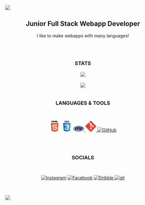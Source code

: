 <img src="https://capsule-render.vercel.app/api?type=waving&color=gradient&height=250&text=ETHAN.md&animation=scaleIn" />

<h2 align="center">Junior Full Stack Webapp Developer</h2>

<p align="center">I like to make webapps with many languages!</p>
<br>
<br>

<h3 align="center">STATS</h3>

<p align="center">

<a href="https://github.com/Disdroido/github-readme-stats">
<img align="center" src="https://github-readme-stats.vercel.app/api?username=Disdroido&theme=dracula">
</a>

<br>
<br>

<a href="https://github.com/Disdroido/github-readme-stats">
<img align="center" src="https://github-readme-stats.vercel.app/api/top-langs/?username=Disdroido&theme=synthwave">
</a>

<br>
<br>

<h3 align="center">LANGUAGES & TOOLS</h3>
<br>

<p align="center">
    <a href="https://www.w3.org/html/" target="_blank"><img alt="HTML5" width="35px" src="html.png"></a>
    <a href="https://www.w3schools.com/css/" target="_blank"><img alt="CSS3" width="35px" src="css.png" /></a>
    <a href="https://www.php.net" target="_blank"> <img alt="Python" width="35px" src="php.svg"/> </a>
    <a href="https://git-scm.com/" target="_blank"> <img alt="git" width="35px" src="git.svg"/> </a>
    <a href="https://github.com/Disdroido" target="_blank"><img alt="GitHub" width="35px" src="https://avatars.githubusercontent.com/u/28430127?v=4" /> </a>
</p>

<br>
<br>

<h3 align="center">SOCIALS</h3>
<br>

<p align="center">
    <a href="https://www.instagram.com/ethan.worth1/" target="_blank"><img alt="Instagram" width="35px" src="https://www.flaticon.com/svg/vstatic/svg/174/174855.svg?token=exp=1617061032~hmac=79a48f8aef109f6c4ab6bff532fca213"></a>
    <a href="https://www.facebook.com/profile.php?id=100013562087751" target="_blank"><img alt="Facebook" width="35px" src="https://www.flaticon.com/svg/vstatic/svg/1312/1312139.svg?token=exp=1617061157~hmac=cf636bc659001c0836cda61928c6c5de" /></a>
    <a href="https://dribbble.com/EthanWorth" target="_blank"> <img alt="Dribble" width="35px" src="https://www.flaticon.com/svg/vstatic/svg/1532/1532541.svg?token=exp=1617061560~hmac=8ccccf1c2946453a74339e78a32e229b"/> </a>
    <a href="https://twitter.com/Ethan63111987" target="_blank"> <img alt="git" width="35px" src="https://www.flaticon.com/svg/vstatic/svg/145/145812.svg?token=exp=1617062048~hmac=7a3e2b0bf6586f88b329eb9d49a63fd1"/> </a>
</p>

<br>
<br>

<img src="https://capsule-render.vercel.app/api?type=waving&color=gradient&height=250&section=footer" />
